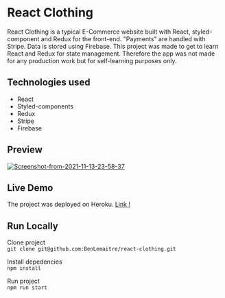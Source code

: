 # React Clothing

React Clothing is a typical E-Commerce website built with React, styled-component and Redux for the front-end. "Payments" are handled with Stripe. Data is stored using Firebase.
This project was made to get to learn React and Redux for state management. Therefore the app was not made for any production work but for self-learning purposes only.


## Technologies used
* React
* Styled-components
* Redux
* Stripe
* Firebase


## Preview
<a href="https://ibb.co/bWNG7jR"><img src="https://i.ibb.co/w0p2YZr/Screenshot-from-2021-11-13-23-58-37.png" alt="Screenshot-from-2021-11-13-23-58-37" border="0"></a>

## Live Demo
The project was deployed on Heroku.
<a href="https://rct-clothing-live.herokuapp.com/">Link !</a>


## Run Locally
Clone project <br>
`git clone git@github.com:BenLemaitre/react-clothing.git`
<br>

Install depedencies <br>
`npm install`
<br>

Run project <br>
`npm run start`